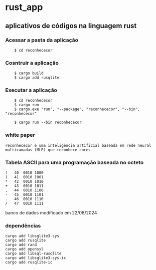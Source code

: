 # rust_app
## aplicativos de códigos na linguagem rust

### **Acessar a pasta da aplicação**
```
	$ cd reconhececor
```
### **Cosntruir a aplicação**
```
	$ cargo build
	$ cargo add rusqlite
```
### **Executar a aplicação**
```
	$ cd reconhececor
	$ cargo run
	$ cargo.exe "run", "--package", "reconhececor", "--bin", "reconhececor"

	$ cargo run --bin reconhececor
```

### white paper

```
reconhececor é uma inteligência artificial baseada em rede neural multicamadas (MLP) que reconhece cores
```


### Tabela ASCII para uma programação baseada no octeto
```
(	40	0010 1000
)	41	0010 1001
*	42	0010 1010
+	43	0010 1011
,	44	0010 1100
-	45	0010 1101
.	46	0010 1110
/	47	0010 1111
```

banco de dados modificado em 22/08/2024

### dependências
```
cargo add libsqlite3-sys
cargo add rusqlite
cargo add rand
cargo add openssl
cargo add libsql-rusqlite
cargo add libsqlite3-sys-ic
cargo add rusqlite-ic
```